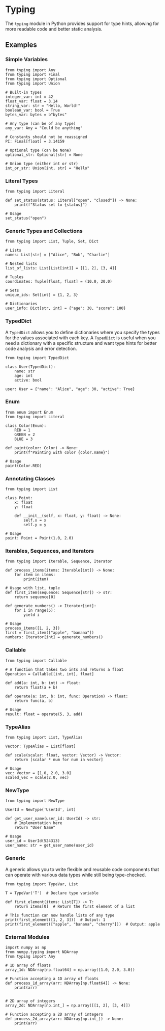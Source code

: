 # Typing

The `typing` module in Python provides support for type hints, allowing for
more readable code and better static analysis.

## Examples

### Simple Variables

```{python}
from typing import Any
from typing import Final
from typing import Optional
from typing import Union

# Built-in types
integer_var: int = 42
float_var: float = 3.14
string_var: str = "Hello, World!"
boolean_var: bool = True
bytes_var: bytes = b"bytes"

# Any type (can be of any type)
any_var: Any = "Could be anything"

# Constants should not be reassigned
PI: Final[float] = 3.14159

# Optional type (can be None)
optional_str: Optional[str] = None

# Union type (either int or str)
int_or_str: Union[int, str] = "Hello"
```

### Literal Types

```{python}
from typing import Literal

def set_status(status: Literal["open", "closed"]) -> None:
    print(f"Status set to {status}")

# Usage
set_status("open")
```

### Generic Types and Collections

```{python}
from typing import List, Tuple, Set, Dict

# Lists
names: List[str] = ["Alice", "Bob", "Charlie"]

# Nested lists
list_of_lists: List[List[int]] = [[1, 2], [3, 4]]

# Tuples
coordinates: Tuple[float, float] = (10.0, 20.0)

# Sets
unique_ids: Set[int] = {1, 2, 3}

# Dictionaries
user_info: Dict[str, int] = {"age": 30, "score": 100}
```

### TypedDict

A `TypedDict` allows you to define dictionaries where you specify the types for
the values associated with each key. A `TypedDict` is useful when you need a
dictionary with a specific structure and want type hints for better code
analysis and error detection.

```{python}
from typing import TypedDict

class User(TypedDict):
    name: str
    age: int
    active: bool

user: User = {"name": "Alice", "age": 30, "active": True}
```

### Enum

```{python}
from enum import Enum
from typing import Literal

class Color(Enum):
    RED = 1
    GREEN = 2
    BLUE = 3

def paint(color: Color) -> None:
    print(f"Painting with color {color.name}")

# Usage
paint(Color.RED)
```

### Annotating Classes

```{python}
from typing import List

class Point:
    x: float
    y: float

    def __init__(self, x: float, y: float) -> None:
        self.x = x
        self.y = y

# Usage
point: Point = Point(1.0, 2.0)
```

### Iterables, Sequences, and Iterators

```{python}
from typing import Iterable, Sequence, Iterator

def process_items(items: Iterable[int]) -> None:
    for item in items:
        print(item)

# Usage with list, tuple
def first_item(sequence: Sequence[str]) -> str:
    return sequence[0]

def generate_numbers() -> Iterator[int]:
    for i in range(5):
        yield i

# Usage
process_items([1, 2, 3])
first = first_item(["apple", "banana"])
numbers: Iterator[int] = generate_numbers()
```

### Callable

```{python}
from typing import Callable

# A function that takes two ints and returns a float
Operation = Callable[[int, int], float]

def add(a: int, b: int) -> float:
    return float(a + b)

def operate(a: int, b: int, func: Operation) -> float:
    return func(a, b)

# Usage
result: float = operate(5, 3, add)
```

### TypeAlias

```{python}
from typing import List, TypeAlias

Vector: TypeAlias = List[float]

def scale(scalar: float, vector: Vector) -> Vector:
    return [scalar * num for num in vector]

# Usage
vec: Vector = [1.0, 2.0, 3.0]
scaled_vec = scale(2.0, vec)
```

### NewType

```{python}
from typing import NewType

UserId = NewType('UserId', int)

def get_user_name(user_id: UserId) -> str:
    # Implementation here
    return "User Name"

# Usage
user_id = UserId(524313)
user_name: str = get_user_name(user_id)
```

### Generic

A generic allows you to write flexible and reusable code components that can
operate with various data types while still being type-checked.

```{python}
from typing import TypeVar, List

T = TypeVar('T')  # Declare type variable

def first_element(items: List[T]) -> T:
    return items[0]  # Return the first element of a list

# This function can now handle lists of any type
print(first_element([1, 2, 3]))  # Output: 1
print(first_element(["apple", "banana", "cherry"]))  # Output: apple
```

### External Modules

```{python}
import numpy as np
from numpy.typing import NDArray
from typing import Any

# 1D array of floats
array_1d: NDArray[np.float64] = np.array([1.0, 2.0, 3.0])

# Function accepting a 1D array of floats
def process_1d_array(arr: NDArray[np.float64]) -> None:
    print(arr)


# 2D array of integers
array_2d: NDArray[np.int_] = np.array([[1, 2], [3, 4]])

# Function accepting a 2D array of integers
def process_2d_array(arr: NDArray[np.int_]) -> None:
    print(arr)
```

